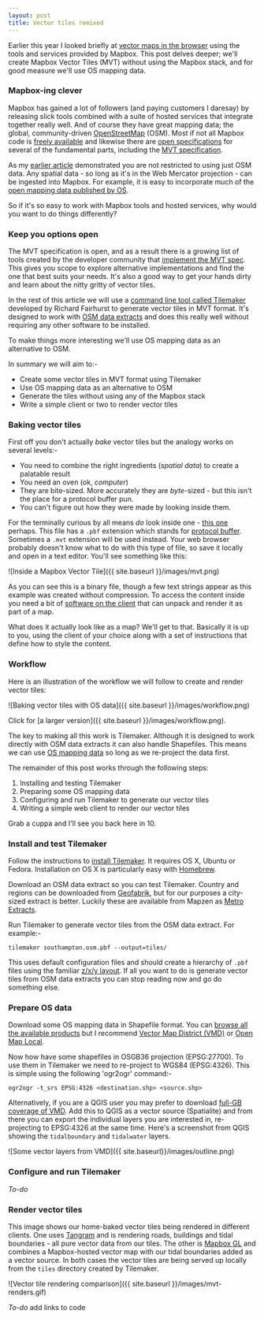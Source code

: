 ```yaml
---
layout: post
title: Vector tiles remixed
---
```

Earlier this year I looked briefly at [vector maps in the browser]({{site.baseurl}}/Vector-maps-in-the-browser) using the tools and services provided by Mapbox. This post delves deeper; we'll create Mapbox Vector Tiles (MVT) without using the Mapbox stack, and for good measure we'll use OS mapping data.

### Mapbox-ing clever

Mapbox has gained a lot of followers (and paying customers I daresay) by releasing slick tools combined with a suite of hosted services that integrate together really well. And of course they have great mapping data; the global, community-driven [OpenStreetMap](http://openstreetmap.org) (OSM). Most if not all Mapbox code is [freely available](https://github.com/mapbox) and likewise there are [open specifications](https://www.mapbox.com/developers/) for several of the fundamental parts, including the [MVT specification](https://www.mapbox.com/developers/vector-tiles/).

As my [earlier article]({{site.baseurl}}/Vector-maps-in-the-browser) demonstrated you are not restricted to using just OSM data. Any spatial data - so long as it's in the Web Mercator projection - can be ingested into Mapbox. For example, it is easy to incorporate much of the [open mapping data published by OS](https://www.ordnancesurvey.co.uk/business-and-government/products/opendata-products-grid.html).

So if it's so easy to work with Mapbox tools and hosted services, why would you want to do things differently?

### Keep you options open

The MVT specification is open, and as a result there is a growing list of tools created by the developer community that [implement the MVT spec](https://github.com/mapbox/awesome-vector-tiles). This gives you scope to explore alternative implementations and find the one that best suits your needs. It's also a good way to get your hands dirty and learn about the nitty gritty of vector tiles.

In the rest of this article we will use a [command line tool called Tilemaker](http://blog.systemed.net/post/13) developed by Richard Fairhurst to generate vector tiles in MVT format. It's designed to work with [OSM data extracts](http://download.geofabrik.de) and does this really well without requiring any other software to be installed.

To make things more interesting we'll use OS mapping data as an alternative to OSM.

In summary we will aim to:-

* Create some vector tiles in MVT format using Tilemaker
* Use OS mapping data as an alternative to OSM
* Generate the tiles without using any of the Mapbox stack
* Write a simple client or two to render vector tiles

### Baking vector tiles

First off you don't actually _bake_ vector tiles but the analogy works on several levels:-

* You need to combine the right ingredients (_spatial data_) to create a palatable result
* You need an oven (ok, _computer_)
* They are bite-sized. More accurately they are _byte_-sized - but this isn't the place for a protocol buffer pun.
* You can't figure out how they were made by looking inside them.

For the terminally curious by all means _do_ look inside one - [this one]({{site.baseurl}}/resources/example.pbf) perhaps. This file has a `.pbf` extension which stands for [protocol buffer](https://developers.google.com/protocol-buffers/?hl=en). Sometimes a `.mvt` extension will be used instead. Your web browser probably doesn't know what to do with this type of file, so save it locally and open in a text editor. You'll see something like this:

![Inside a Mapbox Vector Tile]({{ site.baseurl }}/images/mvt.png)

As you can see this is a binary file, though a few text strings appear as this example was created without compression. To access the content inside you need a bit of [software on the client](https://github.com/mapbox/awesome-vector-tiles#clients) that can unpack and render it as part of a map.

What does it actually look like as a map? We'll get to that. Basically it is up to you, using the client of your choice along with a set of instructions that define how to style the content.

### Workflow

Here is an illustration of the workflow we will follow to create and render vector tiles:

![Baking vector tiles with OS data]({{ site.baseurl }}/images/workflow.png)

Click for [a larger version]({{ site.baseurl }}/images/workflow.png).

The key to making all this work is Tilemaker. Although it is designed to work directly with OSM data extracts it can also handle Shapefiles. This means we can use [OS mapping data](https://www.ordnancesurvey.co.uk/business-and-government/products/opendata-products-grid.html) so long as we re-project the data first.

The remainder of this post works through the following steps:

1. Installing and testing Tilemaker
2. Preparing some OS mapping data
3. Configuring and run Tilemaker to generate our vector tiles
4. Writing a simple web client to render our vector tiles

Grab a cuppa and I'll see you back here in 10.

### Install and test Tilemaker

Follow the instructions to [install Tilemaker](https://github.com/systemed/tilemaker#installing). It requires OS X, Ubuntu or Fedora. Installation on OS X is particularly easy with [Homebrew](http://brew.sh).

Download an OSM data extract so you can test Tilemaker. Country and regions can be downloaded from [Geofabrik](http://download.geofabrik.de), but for our purposes a city-sized extract is better. Luckily these are available from Mapzen as [Metro Extracts](https://mapzen.com/data/metro-extracts/).

Run Tilemaker to generate vector tiles from the OSM data extract. For example:-

    tilemaker southampton.osm.pbf --output=tiles/

This uses default configuration files and should create a hierarchy of `.pbf` files using the familiar [z/x/y layout](https://www.mapbox.com/help/how-web-maps-work/#tiles-and-zoom-levels). If all you want to do is generate vector tiles from OSM data extracts you can stop reading now and go do something else.

### Prepare OS data

Download some OS mapping data in Shapefile format. You can [browse all the available products](https://www.ordnancesurvey.co.uk/business-and-government/products/opendata-products-grid.html) but I recommend [Vector Map District (VMD)](https://www.ordnancesurvey.co.uk/business-and-government/products/vectormap-district.html) or [Open Map Local](https://www.ordnancesurvey.co.uk/business-and-government/products/os-open-map-local.html).

Now how have some shapefiles in OSGB36 projection (EPSG:27700). To use them in Tilemaker we need to re-project to WGS84 (EPSG:4326). This is simple using the following 'ogr2ogr' command:-

    ogr2ogr -t_srs EPSG:4326 <destination.shp> <source.shp>

Alternatively, if you are a QGIS user you may prefer to download [full-GB coverage of VMD](https://twitter.com/lutraconsulting/status/663995800058527744). Add this to QGIS as a vector source (Spatialite) and from there you can export the individual layers you are interested in, re-projecting to EPSG:4326 at the same time. Here's a screenshot from QGIS showing the `tidalboundary` and `tidalwater` layers.

![Some vector layers from VMD]({{ site.baseurl}}/images/outline.png)

### Configure and run Tilemaker

*To-do*

### Render vector tiles

This image shows our home-baked vector tiles being rendered in different clients. One uses [Tangram](http://mapzen.com/tangram) and is rendering roads, buildings and tidal boundaries - all pure vector data from our tiles. The other is [Mapbox GL](https://www.mapbox.com/mapbox-gl-js/examples/) and combines a Mapbox-hosted vector map with our tidal boundaries added as a vector source. In both cases the vector tiles are being served up locally from the `tiles` directory created by Tilemaker.

![Vector tile rendering comparison]({{ site.baseurl }}/images/mvt-renders.gif)

*To-do* add links to code
